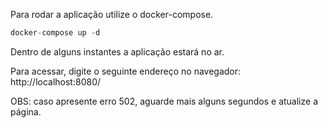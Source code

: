 Para rodar a aplicação utilize o docker-compose.
```python
docker-compose up -d
``` 
Dentro de alguns instantes a aplicação estará no ar.

Para acessar, digite o seguinte endereço no navegador:
http://localhost:8080/

OBS: caso apresente erro 502, aguarde mais alguns segundos e atualize a página.